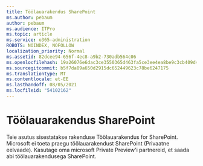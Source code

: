 ```yaml
---
title: Töölauarakendus SharePoint
ms.author: pebaum
author: pebaum
ms.audience: ITPro
ms.topic: article
ms.service: o365-administration
ROBOTS: NOINDEX, NOFOLLOW
localization_priority: Normal
ms.assetid: 82dcee94-656f-4ec8-a9b2-730adb564c06
ms.openlocfilehash: 19a26076e6dac3ce3550365d463fa5ce3ee4ea8be9c3cb409d4dd69f19f021ab
ms.sourcegitcommit: b5f7da89a650d2915dc652449623c78be6247175
ms.translationtype: MT
ms.contentlocale: et-EE
ms.lasthandoff: 08/05/2021
ms.locfileid: "54102162"
---
```

# <a name="desktop-app-for-sharepoint"></a>Töölauarakendus SharePoint

Teie asutus sisestatakse rakenduse Töölauarakendus for SharePoint. Microsoft ei toeta praegu töölauarakendust SharePoint (Privaatne eelvaade). Kasutage oma microsoft Private Preview'i partnereid, et saada abi töölauarakendusega SharePoint.
